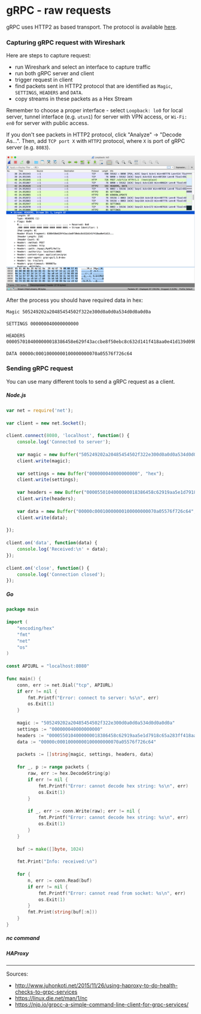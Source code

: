 # gRPC - raw requests

gRPC uses HTTP2 as based transport. The protocol is available [here](https://github.com/grpc/grpc/blob/master/doc/PROTOCOL-HTTP2.md).

### Capturing gRPC request with Wireshark

Here are steps to capture request:

* run Wireshark and select an interface to capture traffic
* run both gRPC server and client
* trigger request in client
* find packets sent in HTTP2 protocol that are identified as `Magic`, `SETTINGS`, `HEADERS` and `DATA`.
* copy streams in these packets as a Hex Stream

Remember to choose a proper interface - select `Loopback: lo0` for local server, tunnel interface (e.g. `utun1`) for server with VPN access, or `Wi-Fi: en0` for server with public access.

If you don't see packets in HTTP2 protocol, click "Analyze" -> "Decode As...".
Then, add `TCP port X` with `HTTP2` protocol, where `X` is port of gRPC server (e.g. `8083`).

![wireshark](./assets/images/wireshark.png "Wireshark - capturing HTTP2 traffic")


After the process you should have required data in hex:
```
Magic 505249202a20485454502f322e300d0a0d0a534d0d0a0d0a

SETTINGS 000000040000000000

HEADERS 0000570104000000018386458e629f43accbe8f50ebc8c632d141f418aa0e41d139d09b8f01e675f8b1d75d0620d263d4c4d65647a8d9acac8b4c7602bb6b81690bdff40027465864d833505b11f40899acac8b24d494f6a7f867df7df79d6ed

DATA 00000c00010000000100000000070a05576f726c64
```

### Sending gRPC request

You can use many different tools to send a gRPC request as a client.

##### Node.js

```javascript
var net = require('net');

var client = new net.Socket();

client.connect(8080, 'localhost', function() {
	console.log('Connected to server');

	var magic = new Buffer("505249202a20485454502f322e300d0a0d0a534d0d0a0d0a", "hex");
	client.write(magic);

	var settings = new Buffer("000000040000000000", "hex");
	client.write(settings);

	var headers = new Buffer("0000550104000000018386458c62919aa5e1d7918c65a283ff418aa0e41d139d09b8f01e075f8b1d75d0620d263d4c4d65647a8d9acac8b4c7602bb6b81690bdff40027465864d833505b11f40899acac8b24d494f6a7f867df7dd6dd7ad", "hex");
	client.write(headers);

	var data = new Buffer("00000c00010000000100000000070a05576f726c64", "hex");
	client.write(data);

});

client.on('data', function(data) {
	console.log('Received:\n' + data);
});

client.on('close', function() {
	console.log('Connection closed');
});
```


##### Go

```go
package main

import (
	"encoding/hex"
	"fmt"
	"net"
	"os"
)

const APIURL = "localhost:8080"

func main() {
	conn, err := net.Dial("tcp", APIURL)
	if err != nil {
		fmt.Printf("Error: connect to server: %s\n", err)
		os.Exit(1)
	}

	magic := "505249202a20485454502f322e300d0a0d0a534d0d0a0d0a"
	settings := "000000040000000000"
	headers := "0000550104000000018386458c62919aa5e1d7918c65a283ff418aa0e41d139d09b8f01e075f8b1d75d0620d263d4c4d65647a8d9acac8b4c7602bb6b81690bdff40027465864d833505b11f40899acac8b24d494f6a7f867df7dd6dd7ad"
	data := "00000c00010000000100000000070a05576f726c64"

	packets := []string{magic, settings, headers, data}

	for _, p := range packets {
		raw, err := hex.DecodeString(p)
		if err != nil {
			fmt.Printf("Error: cannot decode hex string: %s\n", err)
			os.Exit(1)
		}

		if _, err := conn.Write(raw); err != nil {
			fmt.Printf("Error: cannot decode hex string: %s\n", err)
			os.Exit(1)
		}
	}

	buf := make([]byte, 1024)

	fmt.Print("Info: received:\n")

	for {
		n, err := conn.Read(buf)
		if err != nil {
			fmt.Printf("Error: cannot read from socket: %s\n", err)
			os.Exit(1)
		}
		fmt.Print(string(buf[:n]))
	}
}
```

##### nc command

##### HAProxy


---------

Sources:
* http://www.juhonkoti.net/2015/11/26/using-haproxy-to-do-health-checks-to-grpc-services
* https://linux.die.net/man/1/nc
* https://njp.io/grpcc-a-simple-command-line-client-for-grpc-services/
